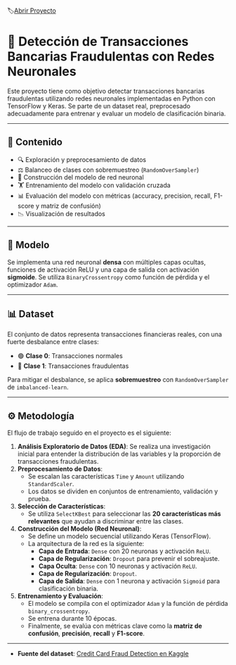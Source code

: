 🏷️[Abrir Proyecto](https://github.com/JorgeRivero1/Deep_Learning_Deteccion_de_transacciones_bancarias_fraudulentas/blob/main/Redes_Neuronales-Detecci%C3%B3n_de_transacciones_bancarias_fraudulentas.ipynb)
# 🧠 Detección de Transacciones Bancarias Fraudulentas con Redes Neuronales

Este proyecto tiene como objetivo detectar transacciones bancarias fraudulentas utilizando redes neuronales implementadas en Python con TensorFlow y Keras. Se parte de un dataset real, preprocesado adecuadamente para entrenar y evaluar un modelo de clasificación binaria.

---

## 📁 Contenido

- 🔍 Exploración y preprocesamiento de datos  
- ⚖️ Balanceo de clases con sobremuestreo (`RandomOverSampler`)  
- 🧠 Construcción del modelo de red neuronal  
- 🏋️ Entrenamiento del modelo con validación cruzada  
- 📊 Evaluación del modelo con métricas (accuracy, precision, recall, F1-score y matriz de confusión)  
- 📉 Visualización de resultados  

---

## 🧠 Modelo

Se implementa una red neuronal **densa** con múltiples capas ocultas, funciones de activación ReLU y una capa de salida con activación **sigmoide**. Se utiliza `BinaryCrossentropy` como función de pérdida y el optimizador `Adam`.

---

## 📊 Dataset

El conjunto de datos representa transacciones financieras reales, con una fuerte desbalance entre clases:

- 🟢 **Clase 0**: Transacciones normales  
- 🔴 **Clase 1**: Transacciones fraudulentas  

Para mitigar el desbalance, se aplica **sobremuestreo** con `RandomOverSampler` de `imbalanced-learn`.

---

## ⚙️ Metodología

El flujo de trabajo seguido en el proyecto es el siguiente:

1.  **Análisis Exploratorio de Datos (EDA)**: Se realiza una investigación inicial para entender la distribución de las variables y la proporción de transacciones fraudulentas.
2.  **Preprocesamiento de Datos**:
    * Se escalan las características `Time` y `Amount` utilizando `StandardScaler`.
    * Los datos se dividen en conjuntos de entrenamiento, validación y prueba.
3.  **Selección de Características**:
    * Se utiliza `SelectKBest` para seleccionar las **20 características más relevantes** que ayudan a discriminar entre las clases.
4.  **Construcción del Modelo (Red Neuronal)**:
    * Se define un modelo secuencial utilizando Keras (TensorFlow).
    * La arquitectura de la red es la siguiente:
        * **Capa de Entrada**: `Dense` con 20 neuronas y activación `ReLU`.
        * **Capa de Regularización**: `Dropout` para prevenir el sobreajuste.
        * **Capa Oculta**: `Dense` con 10 neuronas y activación `ReLU`.
        * **Capa de Regularización**: `Dropout`.
        * **Capa de Salida**: `Dense` con 1 neurona y activación `Sigmoid` para clasificación binaria.
5.  **Entrenamiento y Evaluación**:
    * El modelo se compila con el optimizador `Adam` y la función de pérdida `binary_crossentropy`.
    * Se entrena durante 10 épocas.
    * Finalmente, se evalúa con métricas clave como la **matriz de confusión**, **precisión**, **recall** y **F1-score**.

---

* **Fuente del dataset**: [Credit Card Fraud Detection en Kaggle](https://www.kaggle.com/datasets/mlg-ulb/creditcardfraud)






